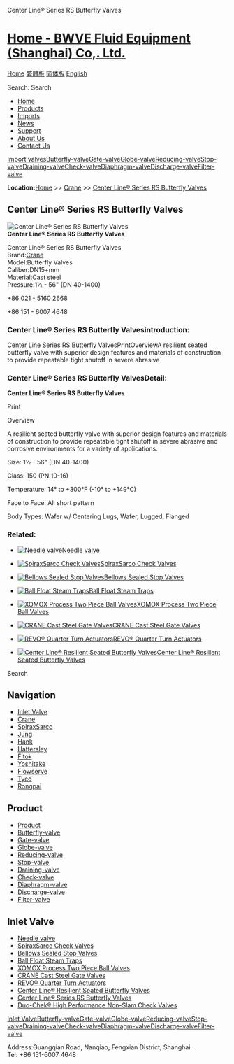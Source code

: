  Center Line® Series RS Butterfly Valves    

# [Home - BWVE Fluid Equipment (Shanghai) Co,. Ltd.](/en.html)

[Home](/en.html "home") [繁體版](/tw.html "切換到繁體中文版") [简体版](/ "切换到简体中文版") [English](/en.html "Switch to English Version")

Search: Search

-   [Home](/en.html "Home")
-   [Products](/valves/87.html "Products")
-   [Imports](/valves/88.html "Imports")
-   [News](/article/arts/85.html "News")
-   [Support](/article/arts/86.html "Support")
-   [About Us](/about_en.html "About Us")
-   [Contact Us](/contact_en.html "Contact Us")

[Import valves](/valves/88.html "Import valves")[Butterfly-valve](/valves/89.html)[Gate-valve](/valves/90.html)[Globe-valve](/valves/91.html)[Reducing-valve](/valves/92.html)[Stop-valve](/valves/93.html)[Draining-valve](/valves/94.html)[Check-valve](/valves/95.html)[Diaphragm-valve](/valves/96.html)[Discharge-valve](/valves/97.html)[Filter-valve](/valves/98.html)

**Location:**[Home](/en.html) >> [Crane](/valves/100.html) >> [Center Line® Series RS Butterfly Valves](/valve/76.html)

## Center Line® Series RS Butterfly Valves

![](/pic/uploadimg/2014-3/201431510335444550.jpg "Center Line® Series RS Butterfly Valves")  
**Center Line® Series RS Butterfly Valves**

Center Line® Series RS Butterfly Valves  
Brand:[Crane](/search.asp?searchword=Crane)    
Model:Butterfly Valves  
Caliber:DN15+mm  
Material:Cast steel  
Pressure:1½ - 56" (DN 40-1400)  

+86 021 - 5160 2668

+86 151 - 6007 4648

### Center Line® Series RS Butterfly Valvesintroduction:

Center Line Series RS Butterfly ValvesPrintOverviewA resilient seated butterfly valve with superior design features and materials of construction to provide repeatable tight shutoff in severe abrasive

### Center Line® Series RS Butterfly ValvesDetail:

**Center Line® Series RS Butterfly Valves**

Print

Overview

A resilient seated butterfly valve with superior design features and materials of construction to provide repeatable tight shutoff in severe abrasive and corrosive environments for a variety of applications.

Size: 1½ - 56" (DN 40-1400)

Class: 150 (PN 10-16)

Temperature: 14° to +300°F (-10° to +149°C)

Face to Face: All short pattern

Body Types: Wafer w/ Centering Lugs, Wafer, Lugged, Flanged 

  
  

### Related:

-   [![Needle valve](/pic/uploadimg/2014-3/201431510445571399.gif)Needle valve](/valve/84.html "Needle valve")

-   [![SpiraxSarco Check Valves](/pic/uploadimg/2014-3/201431510433053556.jpg)SpiraxSarco Check Valves](/valve/83.html "SpiraxSarco Check Valves")

-   [![Bellows Sealed Stop Valves](/pic/uploadimg/2014-3/201431510413511000.jpg)Bellows Sealed Stop Valves](/valve/82.html "Bellows Sealed Stop Valves")

-   [![Ball Float Steam Traps](/pic/uploadimg/2014-3/201431510391345161.jpg)Ball Float Steam Traps](/valve/81.html "Ball Float Steam Traps")

-   [![XOMOX Process Two Piece Ball Valves](/pic/uploadimg/2014-3/201431510382276241.jpg)XOMOX Process Two Piece Ball Valves](/valve/80.html "XOMOX Process Two Piece Ball Valves")

-   [![CRANE Cast Steel Gate Valves](/pic/uploadimg/2014-3/201431510372134290.jpg)CRANE Cast Steel Gate Valves](/valve/79.html "CRANE Cast Steel Gate Valves")

-   [![REVO® Quarter Turn Actuators](/pic/uploadimg/2014-3/201431510361970116.jpg)REVO® Quarter Turn Actuators](/valve/78.html "REVO® Quarter Turn Actuators")

-   [![Center Line® Resilient Seated Butterfly Valves](/pic/uploadimg/2014-3/201431510352146159.jpg)Center Line® Resilient Seated Butterfly Valves](/valve/77.html "Center Line® Resilient Seated Butterfly Valves")

Search

## Navigation

-   [Inlet Valve](/valves/88.html "Inlet Valve")
-   [Crane](/valves/100.html)
-   [SpiraxSarco](/valves/101.html)
-   [Jung](/valves/102.html)
-   [Hank](/valves/103.html)
-   [Hattersley](/valves/104.html)
-   [Fitok](/valves/105.html)
-   [Yoshitake](/valves/106.html)
-   [Flowserve](/valves/107.html)
-   [Tyco](/valves/108.html)
-   [Rongpai](/valves/109.html)

## Product

-   [Product](/valves/87.html "Product")
-   [Butterfly-valve](/valves/89.html)
-   [Gate-valve](/valves/90.html)
-   [Globe-valve](/valves/91.html)
-   [Reducing-valve](/valves/92.html)
-   [Stop-valve](/valves/93.html)
-   [Draining-valve](/valves/94.html)
-   [Check-valve](/valves/95.html)
-   [Diaphragm-valve](/valves/96.html)
-   [Discharge-valve](/valves/97.html)
-   [Filter-valve](/valves/98.html)

## Inlet Valve

-   [Needle valve](/valve/84.html)
-   [SpiraxSarco Check Valves](/valve/83.html)
-   [Bellows Sealed Stop Valves](/valve/82.html)
-   [Ball Float Steam Traps](/valve/81.html)
-   [XOMOX Process Two Piece Ball Valves](/valve/80.html)
-   [CRANE Cast Steel Gate Valves](/valve/79.html)
-   [REVO® Quarter Turn Actuators](/valve/78.html)
-   [Center Line® Resilient Seated Butterfly Valves](/valve/77.html)
-   [Center Line® Series RS Butterfly Valves](/valve/76.html)
-   [Duo-Chek® High Performance Non-Slam Check Valves](/valve/75.html)

[Inlet Valve](/valves/88.html "Inlet Valve")[Butterfly-valve](/valves/89.html)[Gate-valve](/valves/90.html)[Globe-valve](/valves/91.html)[Reducing-valve](/valves/92.html)[Stop-valve](/valves/93.html)[Draining-valve](/valves/94.html)[Check-valve](/valves/95.html)[Diaphragm-valve](/valves/96.html)[Discharge-valve](/valves/97.html)[Filter-valve](/valves/98.html)

Address:Guangqian Road, Nanqiao, Fengxian District, Shanghai.  
Tel: +86 151-6007 4648